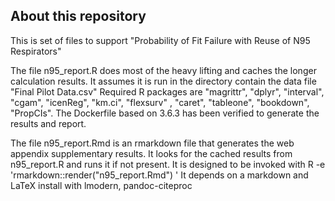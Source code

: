 ## About this repository
This is set of files to support "Probability of Fit Failure with Reuse of N95 Respirators"

The file n95_report.R does most of the heavy lifting and caches the longer calculation results. 
It assumes it is run in the directory contain the data file "Final Pilot Data.csv"
Required R packages are "magrittr", "dplyr", "interval", "cgam", "icenReg", "km.ci", "flexsurv" , "caret", "tableone",  "bookdown", "PropCIs". 
The Dockerfile based on 3.6.3 has been verified to generate the results and report.

The file n95_report.Rmd is an rmarkdown file that generates the web appendix supplementary results.
It looks for the cached results from n95_report.R and runs it if not present.
It is designed to be invoked with R -e 'rmarkdown::render("n95_report.Rmd") '
It depends on a markdown and LaTeX install with lmodern, pandoc-citeproc

